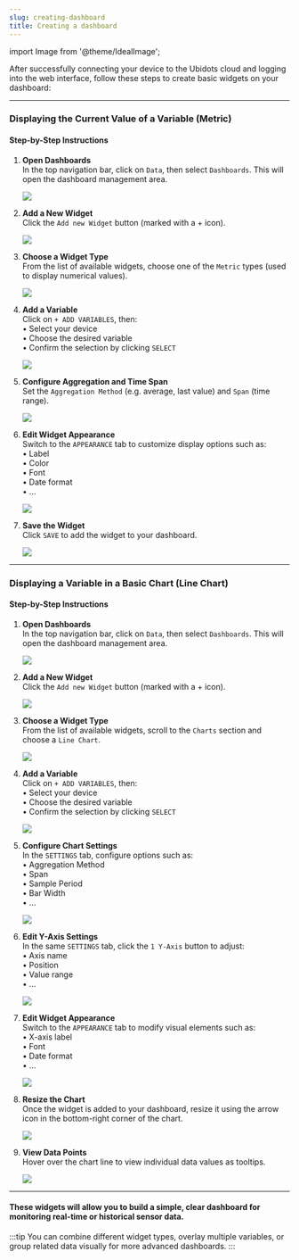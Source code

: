 ```yaml
---
slug: creating-dashboard
title: Creating a dashboard
---
```

import Image from '@theme/IdealImage';


After successfully connecting your device to the Ubidots cloud and logging into the web interface, follow these steps to create basic widgets on your dashboard:

---

### Displaying the Current Value of a Variable (Metric)

#### Step-by-Step Instructions

1. **Open Dashboards**  
   In the top navigation bar, click on `Data`, then select `Dashboards`. This will open the dashboard management area.

   ![](ubidots-metric-0.png)

2. **Add a New Widget**  
   Click the `Add new Widget` button (marked with a + icon).

   ![](ubidots-metric-1.png)

3. **Choose a Widget Type**  
   From the list of available widgets, choose one of the `Metric` types (used to display numerical values).

   ![](ubidots-metric-2.png)

4. **Add a Variable**  
   Click on `+ ADD VARIABLES`, then:  
   • Select your device  
   • Choose the desired variable  
   • Confirm the selection by clicking `SELECT`

   ![](ubidots-metric-3.png)

5. **Configure Aggregation and Time Span**  
   Set the `Aggregation Method` (e.g. average, last value) and `Span` (time range).

   ![](ubidots-metric-7.png)

6. **Edit Widget Appearance**  
   Switch to the `APPEARANCE` tab to customize display options such as:  
   • Label  
   • Color  
   • Font  
   • Date format  
   • ...  

    ![](ubidots-metric-8.png)

7. **Save the Widget**  
   Click `SAVE` to add the widget to your dashboard.

    ![](ubidots-metric-9.png)

---

### Displaying a Variable in a Basic Chart (Line Chart)

#### Step-by-Step Instructions

1. **Open Dashboards**  
   In the top navigation bar, click on `Data`, then select `Dashboards`. This will open the dashboard management area.

    ![](ubidots-chart-0.png)

2. **Add a New Widget**  
   Click the `Add new Widget` button (marked with a + icon).

    ![](ubidots-chart-1.png)

3. **Choose a Widget Type**  
   From the list of available widgets, scroll to the `Charts` section and choose a `Line Chart`.

    ![](ubidots-chart-2.png)

4. **Add a Variable**  
   Click on `+ ADD VARIABLES`, then:  
   • Select your device  
   • Choose the desired variable  
   • Confirm the selection by clicking `SELECT`

    ![](ubidots-chart-3.png)

5. **Configure Chart Settings**  
   In the `SETTINGS` tab, configure options such as:  
   • Aggregation Method  
   • Span  
   • Sample Period  
   • Bar Width  
   • ...

   ![](ubidots-chart-7.png)

6. **Edit Y-Axis Settings**  
   In the same `SETTINGS` tab, click the `1 Y-Axis` button to adjust:  
   • Axis name  
   • Position  
   • Value range  
   • ...

    ![](ubidots-chart-8.png)

7. **Edit Widget Appearance**  
   Switch to the `APPEARANCE` tab to modify visual elements such as:  
   • X-axis label  
   • Font  
   • Date format  
   • ...

   ![](ubidots-chart-9.png)

8. **Resize the Chart**  
   Once the widget is added to your dashboard, resize it using the arrow icon in the bottom-right corner of the chart.

    ![](ubidots-chart-10.png)

9. **View Data Points**  
   Hover over the chart line to view individual data values as tooltips.

    ![](ubidots-chart-12.png)
---

#### These widgets will allow you to build a simple, clear dashboard for monitoring real-time or historical sensor data.

:::tip
You can combine different widget types, overlay multiple variables, or group related data visually for more advanced dashboards.
:::